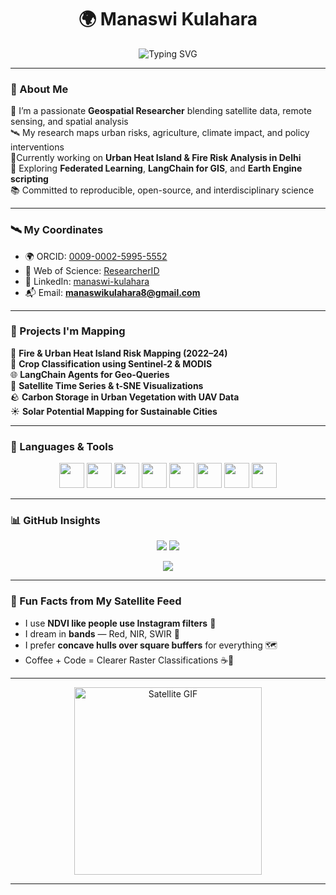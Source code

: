 <h1 align="center">🌍 Manaswi Kulahara</h1>

<p align="center">
  <img src="https://readme-typing-svg.demolab.com?font=Fira+Code&size=24&pause=1000&color=0ACFBA&center=true&vCenter=true&multiline=true&width=900&height=120&lines=Geospatial+Researcher+%F0%9F%8C%8E;Remote+Sensing+%7C+GIS+%7C+Urban+Analytics+%7C+Disaster+Risk+Mapping;Crafting+data+layers+for+a+resilient+future!" alt="Typing SVG" />
</p>

---

### 🧭 About Me

🔬 I’m a passionate **Geospatial Researcher** blending satellite data, remote sensing, and spatial analysis  
🛰️ My research maps urban risks, agriculture, climate impact, and policy interventions  
📍Currently working on **Urban Heat Island & Fire Risk Analysis in Delhi**  
🌱 Exploring **Federated Learning**, **LangChain for GIS**, and **Earth Engine scripting**  
📚 Committed to reproducible, open-source, and interdisciplinary science  

---

### 🛰️ My Coordinates

- 🌍 ORCID: [0009-0002-5995-5552](https://orcid.org/0009-0002-5995-5552)  
- 🔬 Web of Science: [ResearcherID](https://www.webofscience.com) <!-- Replace with your profile -->
- 🔗 LinkedIn: [manaswi-kulahara](https://linkedin.com/in/manaswi-kulahara)
- 📬 Email: **manaswikulahara8@gmail.com** 
---

### 🧪 Projects I'm Mapping

🚒 **Fire & Urban Heat Island Risk Mapping (2022–24)**  
🌾 **Crop Classification using Sentinel-2 & MODIS**  
🌐 **LangChain Agents for Geo-Queries**  
📡 **Satellite Time Series & t-SNE Visualizations**  
🪨 **Carbon Storage in Urban Vegetation with UAV Data**  
☀️ **Solar Potential Mapping for Sustainable Cities**  

---

### 🧠 Languages & Tools

<p align="center">
  <img src="https://cdn.jsdelivr.net/gh/devicons/devicon/icons/python/python-original.svg" width="40" />
  <img src="https://cdn.jsdelivr.net/gh/devicons/devicon/icons/javascript/javascript-original.svg" width="40" />
  <img src="https://cdn.jsdelivr.net/gh/devicons/devicon/icons/html5/html5-original.svg" width="40" />
  <img src="https://cdn.jsdelivr.net/gh/devicons/devicon/icons/css3/css3-original.svg" width="40" />
  <img src="https://www.vectorlogo.zone/logos/qgis/qgis-icon.svg" width="40" />
  <img src="https://cdn.jsdelivr.net/gh/devicons/devicon/icons/mysql/mysql-original-wordmark.svg" width="40" />
  <img src="https://www.vectorlogo.zone/logos/earthengine/earthengine-icon.svg" width="40" />
  <img src="https://upload.wikimedia.org/wikipedia/commons/0/05/Scikit_learn_logo_small.svg" width="40" />
</p>

---

### 📊 GitHub Insights

<p align="center">
  <img src="https://github-readme-stats.vercel.app/api?username=manaswikulahara&show_icons=true&theme=vue-dark" />
  <img src="https://github-readme-stats.vercel.app/api/top-langs/?username=manaswikulahara&layout=compact&theme=vue-dark" />
</p>

<p align="center">
  <img src="https://github-readme-streak-stats.herokuapp.com/?user=manaswikulahara&theme=vue-dark" />
</p>

---

### 🔭 Fun Facts from My Satellite Feed

- I use **NDVI like people use Instagram filters** 🌱  
- I dream in **bands** — Red, NIR, SWIR 🎨  
- I prefer **concave hulls over square buffers** for everything 🗺️  
- Coffee + Code = Clearer Raster Classifications ☕🧠  

---

<p align="center">
  <img src="https://media.giphy.com/media/xT9IgzoKnwFNmISR8I/giphy.gif" width="300" alt="Satellite GIF" />
</p>

---

